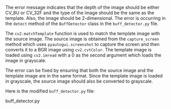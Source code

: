 The error message indicates that the depth of the image should be either CV_8U or CV_32F and the type of the image should be the same as the template. Also, the image should be 2-dimensional. The error is occurring in the `detect` method of the `BuffDetector` class in the `buff_detector.py` file.

The `cv2.matchTemplate` function is used to match the template image with the source image. The source image is obtained from the `capture_screen` method which uses `pyautogui.screenshot` to capture the screen and then converts it to a BGR image using `cv2.cvtColor`. The template image is loaded using `cv2.imread` with a 0 as the second argument which loads the image in grayscale.

The error can be fixed by ensuring that both the source image and the template image are in the same format. Since the template image is loaded in grayscale, the source image should also be converted to grayscale.

Here is the modified `buff_detector.py` file:

buff_detector.py
